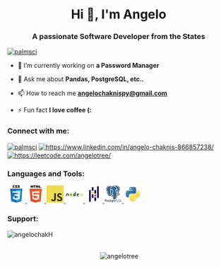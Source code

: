 <h1 align="center">Hi 👋, I'm Angelo</h1>
<h3 align="center">A passionate Software Developer from the States</h3>

<p align="left"> <a href="https://twitter.com/palmsci" target="blank"><img src="https://img.shields.io/twitter/follow/palmsci?logo=twitter&style=for-the-badge" alt="palmsci" /></a> </p>

- 🔭 I’m currently working on **a Password Manager**

- 💬 Ask me about **Pandas, PostgreSQL, etc..**

- 📫 How to reach me **angelochaknispy@gmail.com**

- ⚡ Fun fact **I love coffee (:**

<h3 align="left">Connect with me:</h3>
<p align="left">
<a href="https://twitter.com/palmsci" target="blank"><img align="center" src="https://raw.githubusercontent.com/rahuldkjain/github-profile-readme-generator/master/src/images/icons/Social/twitter.svg" alt="palmsci" height="30" width="40" /></a>
<a href="https://linkedin.com/in/https://www.linkedin.com/in/angelo-chaknis-866857238/" target="blank"><img align="center" src="https://raw.githubusercontent.com/rahuldkjain/github-profile-readme-generator/master/src/images/icons/Social/linked-in-alt.svg" alt="https://www.linkedin.com/in/angelo-chaknis-866857238/" height="30" width="40" /></a>
<a href="https://www.leetcode.com/https://leetcode.com/angelotree/" target="blank"><img align="center" src="https://raw.githubusercontent.com/rahuldkjain/github-profile-readme-generator/master/src/images/icons/Social/leet-code.svg" alt="https://leetcode.com/angelotree/" height="30" width="40" /></a>
</p>

<h3 align="left">Languages and Tools:</h3>
<p align="left"> <a href="https://www.w3schools.com/css/" target="_blank" rel="noreferrer"> <img src="https://raw.githubusercontent.com/devicons/devicon/master/icons/css3/css3-original-wordmark.svg" alt="css3" width="40" height="40"/> </a> <a href="https://www.w3.org/html/" target="_blank" rel="noreferrer"> <img src="https://raw.githubusercontent.com/devicons/devicon/master/icons/html5/html5-original-wordmark.svg" alt="html5" width="40" height="40"/> </a> <a href="https://developer.mozilla.org/en-US/docs/Web/JavaScript" target="_blank" rel="noreferrer"> <img src="https://raw.githubusercontent.com/devicons/devicon/master/icons/javascript/javascript-original.svg" alt="javascript" width="40" height="40"/> </a> <a href="https://nodejs.org" target="_blank" rel="noreferrer"> <img src="https://raw.githubusercontent.com/devicons/devicon/master/icons/nodejs/nodejs-original-wordmark.svg" alt="nodejs" width="40" height="40"/> </a> <a href="https://pandas.pydata.org/" target="_blank" rel="noreferrer"> <img src="https://raw.githubusercontent.com/devicons/devicon/2ae2a900d2f041da66e950e4d48052658d850630/icons/pandas/pandas-original.svg" alt="pandas" width="40" height="40"/> </a> <a href="https://www.postgresql.org" target="_blank" rel="noreferrer"> <img src="https://raw.githubusercontent.com/devicons/devicon/master/icons/postgresql/postgresql-original-wordmark.svg" alt="postgresql" width="40" height="40"/> </a> <a href="https://www.python.org" target="_blank" rel="noreferrer"> <img src="https://raw.githubusercontent.com/devicons/devicon/master/icons/python/python-original.svg" alt="python" width="40" height="40"/> </a> </p>

<h3 align="left">Support:</h3>
<p><a href="https://www.buymeacoffee.com/angelochakH"> <img align="left" src="https://cdn.buymeacoffee.com/buttons/v2/default-yellow.png" height="50" width="210" alt="angelochakH" /></a></p><br><br>

<p><img align="center" src="https://github-readme-streak-stats.herokuapp.com/?user=angelotree&" alt="angelotree" /></p>

